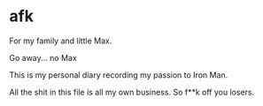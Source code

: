 # afk

For my family and little Max.

Go away... no Max




This is my personal diary recording my passion to Iron Man.

All the shit in this file is all my own business. So f**k off you losers.

